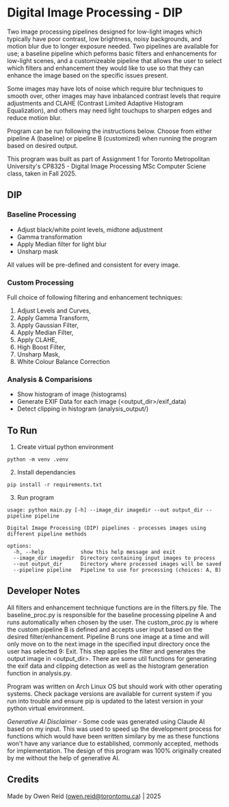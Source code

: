 # Digital Image Processing - DIP

Two image processing pipelines designed for low-light images which typically have poor contrast, low brightness, noisy backgrounds, and motion blur due to longer exposure needed. Two pipelines are available for use; a baseline pipeline which peforms basic filters and enhancements for low-light scenes, and a customizeable pipeline that allows the user to select which filters and enhancement they would like to use so that they can enhance the image based on the specific issues present.

Some images may have lots of noise which require blur techniques to smooth over, other images may have inbalanced contrast levels that require adjustments and CLAHE (Contrast Limited Adaptive Histogram Equalization), and others may need light touchups to sharpen edges and reduce motion blur.

Program can be run following the instructions below. Choose from either pipeline A (baseline) or pipeline B (customized) when running the program based on desired output.

This program was built as part of Assignment 1 for Toronto Metropolitan University's CP8325 - Digital Image Processing MSc Computer Sciene class, taken in Fall 2025.

## DIP

### Baseline Processing

- Adjust black/white point levels, midtone adjustment
- Gamma transformation
- Apply Median filter for light blur
- Unsharp mask

All values will be pre-defined and consistent for every image.

### Custom Processing

Full choice of following filtering and enhancement techniques:

1. Adjust Levels and Curves,
2. Apply Gamma Transform,
3. Apply Gaussian Filter,
4. Apply Median Filter,
5. Apply CLAHE,
6. High Boost Filter,
7. Unsharp Mask,
8. White Colour Balance Correction

### Analysis & Comparisions

- Show histogram of image (histograms)
- Generate EXIF Data for each image (<output_dir>/exif_data)
- Detect clipping in histogram (analysis_output/)

## To Run

1. Create virtual python environment

`python -m venv .venv`

2. Install dependancies

`pip install -r requirements.txt`

3. Run program

```
usage: python main.py [-h] --image_dir imagedir --out output_dir --pipeline pipeline

Digital Image Processing (DIP) pipelines - processes images using different pipeline methods

options:
  -h, --help            show this help message and exit
  --image_dir imagedir  Directory containing input images to process
  --out output_dir      Directory where processed images will be saved
  --pipeline pipeline   Pipeline to use for processing (choices: A, B)
```

## Developer Notes

All filters and enhancement technique functions are in the filters.py file. The baseline_proc.py is responsible for the baseline processing pipeline A and runs automatically when chosen by the user. The custom_proc.py is where the custom pipeline B is defined and accepts user input based on the desired filter/enhancement. Pipeline B runs one image at a time and will only move on to the next image in the specified input directory once the user has selected 9: Exit. This step applies the filter and generates the output image in <output_dir>. There are some util functions for generating the exif data and clipping detection as well as the histogram generation function in analysis.py.

Program was written on Arch Linux OS but should work with other operating systems. Check package versions are available for current system if you run into trouble and ensure pip is updated to the latest version in your python virtual environment.

_Generative AI Disclaimer_ - Some code was generated using Claude AI based on my input. This was used to speed up the development process for functions which would have been written similary by me as these functions won't have any variance due to established, commonly accepted, methods for implementation. The design of this program was 100% originally created by me without the help of generative AI.

## Credits

Made by Owen Reid (owen.reid@torontomu.ca) | 2025
